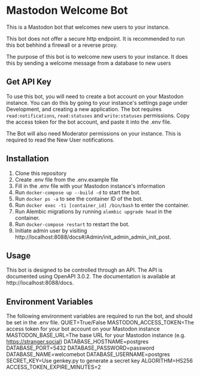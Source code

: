 # Mastodon Welcome Bot

This is a Mastodon bot that welcomes new users to your instance.

This bot does not offer a secure http endpoint. It is recommended to run this bot behhind a firewall or a reverse proxy.

The purpose of this bot is to welcome new users to your instance. It does this by sending a welcome message from a database to new users

## Get API Key

To use this bot, you will need to create a bot account on your Mastodon instance. You can do this by going to your instance's settings page under Development, and creating a new application. The bot requires `read:notifications`, `read:statuses` and `write:statuses` permissions. Copy the access token for the bot account, and paste it into the .env file.

The Bot will also need Moderator permissions on your instance. This is required to read the New User notifications.

## Installation

1. Clone this repository
2. Create .env file from the .env.example file
3. Fill in the .env file with your Mastodon instance's information
4. Run `docker-compose up --build -d` to start the bot.
5. Run `docker ps -a` to see the container ID of the bot.
6. Run `docker exec -ti [container_id] /bin/bash` to enter the container.
7. Run Alembic migrations by running `alembic upgrade head` in the container.
8. Run `docker-compose restart` to restart the bot.
9. Initiate admin user by visiting http://localhost:8088/docs#/Admin/init_admin_admin_init_post. 

## Usage

This bot is designed to be controlled through an API. The API is documented using OpenAPI 3.0.2. The documentation is available at http://localhost:8088/docs.

## Environment Variables

The following environment variables are required to run the bot, and should be set in the .env file.
QUIET=True/False
MASTODON_ACCESS_TOKEN=The access token for your bot account on your Mastodon instance
MASTODON_BASE_URL=The base URL for your Mastodon instance (e.g. https://stranger.social)
DATABASE_HOSTNAME=postgres
DATABASE_PORT=5432
DATABASE_PASSWORD=password
DATABASE_NAME=welcomebot
DATABASE_USERNAME=postgres
SECRET_KEY=Use genkey.py to generate a secret key
ALGORITHM=HS256
ACCESS_TOKEN_EXPIRE_MINUTES=2
